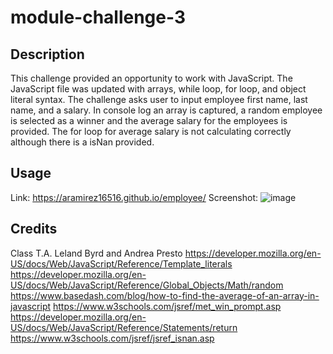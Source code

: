 # module-challenge-3

## Description
This challenge provided an opportunity to work with JavaScript. The JavaScript file was updated with arrays, while loop, for loop, and object literal syntax. The challenge asks user to input employee first name, last name, and a salary. In console log an array is captured, a random employee is selected as a winner and the average salary for the employees is provided. The for loop for average salary is not calculating correctly although there is a isNan provided. 

## Usage
Link: https://aramirez16516.github.io/employee/
Screenshot: 
![image](https://github.com/aramirez16516/employee/assets/158990548/3e2adb2b-8c49-4da5-93fa-9d6ad680b9d2)





## Credits
Class T.A. Leland Byrd and Andrea Presto
https://developer.mozilla.org/en-US/docs/Web/JavaScript/Reference/Template_literals
https://developer.mozilla.org/en-US/docs/Web/JavaScript/Reference/Global_Objects/Math/random
https://www.basedash.com/blog/how-to-find-the-average-of-an-array-in-javascript
https://www.w3schools.com/jsref/met_win_prompt.asp
https://developer.mozilla.org/en-US/docs/Web/JavaScript/Reference/Statements/return
https://www.w3schools.com/jsref/jsref_isnan.asp

